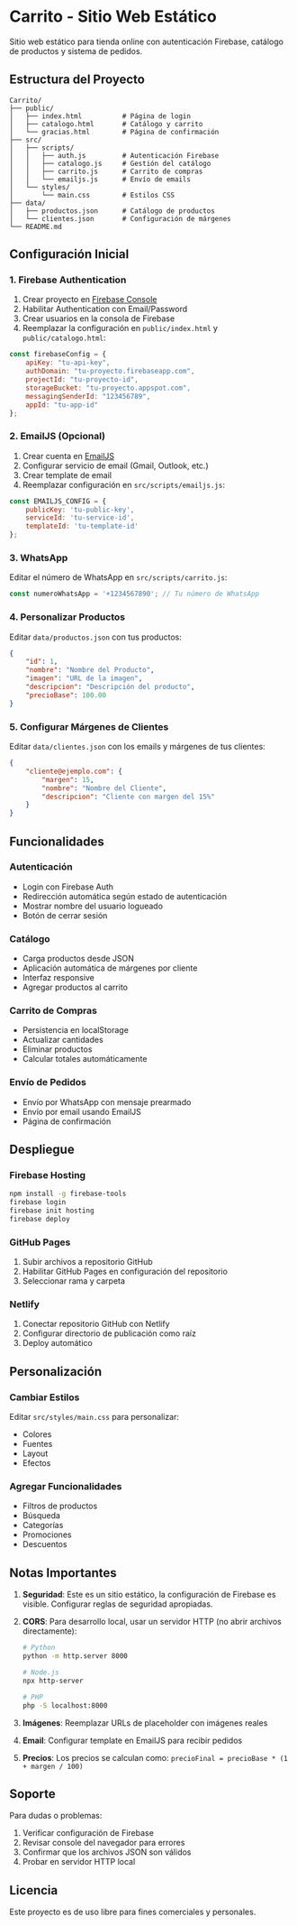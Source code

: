 # Carrito - Sitio Web Estático

Sitio web estático para tienda online con autenticación Firebase, catálogo de productos y sistema de pedidos.

## Estructura del Proyecto

```
Carrito/
├── public/
│   ├── index.html          # Página de login
│   ├── catalogo.html       # Catálogo y carrito
│   └── gracias.html        # Página de confirmación
├── src/
│   ├── scripts/
│   │   ├── auth.js         # Autenticación Firebase
│   │   ├── catalogo.js     # Gestión del catálogo
│   │   ├── carrito.js      # Carrito de compras
│   │   └── emailjs.js      # Envío de emails
│   └── styles/
│       └── main.css        # Estilos CSS
├── data/
│   ├── productos.json      # Catálogo de productos
│   └── clientes.json       # Configuración de márgenes
└── README.md
```

## Configuración Inicial

### 1. Firebase Authentication

1. Crear proyecto en [Firebase Console](https://console.firebase.google.com/)
2. Habilitar Authentication con Email/Password
3. Crear usuarios en la consola de Firebase
4. Reemplazar la configuración en `public/index.html` y `public/catalogo.html`:

```javascript
const firebaseConfig = {
    apiKey: "tu-api-key",
    authDomain: "tu-proyecto.firebaseapp.com",
    projectId: "tu-proyecto-id",
    storageBucket: "tu-proyecto.appspot.com",
    messagingSenderId: "123456789",
    appId: "tu-app-id"
};
```

### 2. EmailJS (Opcional)

1. Crear cuenta en [EmailJS](https://www.emailjs.com/)
2. Configurar servicio de email (Gmail, Outlook, etc.)
3. Crear template de email
4. Reemplazar configuración en `src/scripts/emailjs.js`:

```javascript
const EMAILJS_CONFIG = {
    publicKey: 'tu-public-key',
    serviceId: 'tu-service-id',
    templateId: 'tu-template-id'
};
```

### 3. WhatsApp

Editar el número de WhatsApp en `src/scripts/carrito.js`:

```javascript
const numeroWhatsApp = '+1234567890'; // Tu número de WhatsApp
```

### 4. Personalizar Productos

Editar `data/productos.json` con tus productos:

```json
{
    "id": 1,
    "nombre": "Nombre del Producto",
    "imagen": "URL de la imagen",
    "descripcion": "Descripción del producto",
    "precioBase": 100.00
}
```

### 5. Configurar Márgenes de Clientes

Editar `data/clientes.json` con los emails y márgenes de tus clientes:

```json
{
    "cliente@ejemplo.com": {
        "margen": 15,
        "nombre": "Nombre del Cliente",
        "descripcion": "Cliente con margen del 15%"
    }
}
```

## Funcionalidades

### Autenticación
- Login con Firebase Auth
- Redirección automática según estado de autenticación
- Mostrar nombre del usuario logueado
- Botón de cerrar sesión

### Catálogo
- Carga productos desde JSON
- Aplicación automática de márgenes por cliente
- Interfaz responsive
- Agregar productos al carrito

### Carrito de Compras
- Persistencia en localStorage
- Actualizar cantidades
- Eliminar productos
- Calcular totales automáticamente

### Envío de Pedidos
- Envío por WhatsApp con mensaje prearmado
- Envío por email usando EmailJS
- Página de confirmación

## Despliegue

### Firebase Hosting
```bash
npm install -g firebase-tools
firebase login
firebase init hosting
firebase deploy
```

### GitHub Pages
1. Subir archivos a repositorio GitHub
2. Habilitar GitHub Pages en configuración del repositorio
3. Seleccionar rama y carpeta

### Netlify
1. Conectar repositorio GitHub con Netlify
2. Configurar directorio de publicación como raíz
3. Deploy automático

## Personalización

### Cambiar Estilos
Editar `src/styles/main.css` para personalizar:
- Colores
- Fuentes
- Layout
- Efectos

### Agregar Funcionalidades
- Filtros de productos
- Búsqueda
- Categorías
- Promociones
- Descuentos

## Notas Importantes

1. **Seguridad**: Este es un sitio estático, la configuración de Firebase es visible. Configurar reglas de seguridad apropiadas.

2. **CORS**: Para desarrollo local, usar un servidor HTTP (no abrir archivos directamente):
   ```bash
   # Python
   python -m http.server 8000
   
   # Node.js
   npx http-server
   
   # PHP
   php -S localhost:8000
   ```

3. **Imágenes**: Reemplazar URLs de placeholder con imágenes reales

4. **Email**: Configurar template en EmailJS para recibir pedidos

5. **Precios**: Los precios se calculan como: `precioFinal = precioBase * (1 + margen / 100)`

## Soporte

Para dudas o problemas:
1. Verificar configuración de Firebase
2. Revisar console del navegador para errores
3. Confirmar que los archivos JSON son válidos
4. Probar en servidor HTTP local

## Licencia

Este proyecto es de uso libre para fines comerciales y personales. 